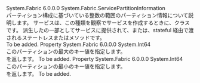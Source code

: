 <Type Name="Int64RangePartitionInformation" FullName="System.Fabric.Int64RangePartitionInformation">
  <TypeSignature Language="C#" Value="public sealed class Int64RangePartitionInformation : System.Fabric.ServicePartitionInformation" />
  <TypeSignature Language="ILAsm" Value=".class public auto ansi sealed beforefieldinit Int64RangePartitionInformation extends System.Fabric.ServicePartitionInformation" />
  <TypeSignature Language="DocId" Value="T:System.Fabric.Int64RangePartitionInformation" />
  <TypeSignature Language="VB.NET" Value="Public NotInheritable Class Int64RangePartitionInformation&#xA;Inherits ServicePartitionInformation" />
  <TypeSignature Language="F#" Value="type Int64RangePartitionInformation = class&#xA;    inherit ServicePartitionInformation" />
  <AssemblyInfo>
    <AssemblyName>System.Fabric</AssemblyName>
    <AssemblyVersion>6.0.0.0</AssemblyVersion>
  </AssemblyInfo>
  <Base>
    <BaseTypeName>System.Fabric.ServicePartitionInformation</BaseTypeName>
  </Base>
  <Interfaces />
  <Docs>
    <summary>
      <para>パーティション構成に基づいている整数の範囲のパーティション情報について説明します。 サービスは、この種類を観察<see cref="T:System.Fabric.ServicePartitionInformation" />でサービスを作成するときに、<see cref="T:System.Fabric.Description.UniformInt64RangePartitionSchemeDescription" />クラスです。 <see cref="T:System.Fabric.Int64RangePartitionInformation" />派生した<see cref="T:System.Fabric.IServicePartition" />の一部としてサービスに提供されて、<see cref="T:System.Fabric.IStatefulServicePartition" />または<see cref="T:System.Fabric.IStatelessServicePartition" />、stateful 経由で渡される<see cref="M:System.Fabric.IStatefulServiceReplica.OpenAsync(System.Fabric.ReplicaOpenMode,System.Fabric.IStatefulServicePartition,System.Threading.CancellationToken)" />ステートレスまたは<see cref="M:System.Fabric.IStatelessServiceInstance.OpenAsync(System.Fabric.IStatelessServicePartition,System.Threading.CancellationToken)" />メソッドです。</para>
    </summary>
    <remarks>To be added.</remarks>
  </Docs>
  <Members>
    <Member MemberName="HighKey">
      <MemberSignature Language="C#" Value="public long HighKey { get; }" />
      <MemberSignature Language="ILAsm" Value=".property instance int64 HighKey" />
      <MemberSignature Language="DocId" Value="P:System.Fabric.Int64RangePartitionInformation.HighKey" />
      <MemberSignature Language="VB.NET" Value="Public ReadOnly Property HighKey As Long" />
      <MemberSignature Language="F#" Value="member this.HighKey : int64" Usage="System.Fabric.Int64RangePartitionInformation.HighKey" />
      <MemberType>Property</MemberType>
      <AssemblyInfo>
        <AssemblyName>System.Fabric</AssemblyName>
        <AssemblyVersion>6.0.0.0</AssemblyVersion>
      </AssemblyInfo>
      <ReturnValue>
        <ReturnType>System.Int64</ReturnType>
      </ReturnValue>
      <Docs>
        <summary>
          <para>このパーティションの最大のキー値を指定します。</para>
        </summary>
        <value>
          <para><see cref="T:System.Int64" /> を返します。</para>
        </value>
        <remarks>To be added.</remarks>
      </Docs>
    </Member>
    <Member MemberName="LowKey">
      <MemberSignature Language="C#" Value="public long LowKey { get; }" />
      <MemberSignature Language="ILAsm" Value=".property instance int64 LowKey" />
      <MemberSignature Language="DocId" Value="P:System.Fabric.Int64RangePartitionInformation.LowKey" />
      <MemberSignature Language="VB.NET" Value="Public ReadOnly Property LowKey As Long" />
      <MemberSignature Language="F#" Value="member this.LowKey : int64" Usage="System.Fabric.Int64RangePartitionInformation.LowKey" />
      <MemberType>Property</MemberType>
      <AssemblyInfo>
        <AssemblyName>System.Fabric</AssemblyName>
        <AssemblyVersion>6.0.0.0</AssemblyVersion>
      </AssemblyInfo>
      <ReturnValue>
        <ReturnType>System.Int64</ReturnType>
      </ReturnValue>
      <Docs>
        <summary>
          <para>このパーティションの最小のキー値を指定します。</para>
        </summary>
        <value>
          <para><see cref="T:System.Int64" /> を返します。</para>
        </value>
        <remarks>To be added.</remarks>
      </Docs>
    </Member>
  </Members>
</Type>
